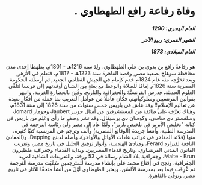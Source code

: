 <h1 dir="rtl">وفاة رفاعة رافع الطهطاوي .</h1>

<h5 dir="rtl">العام الهجري:  1290

الشهر القمري: ربيع الآخر

العام الميلادي: 1873</h5>

<p dir="rtl">هو رفاعةُ رافع بن بدوي بن علي الطهطاوي، ولِدَ سنة 1216هـ - 1801م، بطهطا إحدى مدن محافظة سوهاج بصعيد مصر, وقصد القاهرةَ سنة 1223هـ - 1817م، فتعلم في الأزهر, وبعد تخرُّجه منه عام 1824م خدم كإمام في الجيشِ النظامي الجديد, ثم أرسلَته الحكومة المصرية سنة 1826م إمامًا للصلاة والوعظ مع بعثةٍ مِن الشبان أوفدتهم إلى فرنسا لتلقِّي العلوم الحديثة، فدرس الفرنسيَّةَ والجغرافية والتاريخ، وفُتِنَ بالحضارةِ الغربية، وانبهر بقوانين الفرنسيين وسلوكياتهم، فكان عاملًا من عوامل التغريبِ بما حمله من أفكارٍ بعيدة عن تعاليم الإسلامِ!! وقد عاش في باريس خمس سنوات من سنة 1826 إلى سنة 1831م، وهناك تعرَّف على طائفة من المستشرقين من أمثال جوبير Jaubert وجومار Jomard وسلفستر دي ساسي، وكوسان دي يرسيفال. وقد نشر وصف ما رأى وعَلِم من باريس في كتابه "تخليص الأبريز في تلخيص باريز"، ولَمَّا عاد إلى مصر ولِّيَ رئاسة الترجمة في المدرسة الطبية، وأنشأ جريدةَ (الوقائع المصرية) وألَّف وترجم عن الفرنسية كتبًا كثيرة، منها (قلائد المفاخر في غرائب عادات الأوائل والأواخر)، وأصله لدبنج Depping، و(المعادن النافعة لفيرارد Ferard، ومبادئ الهندسة، وأنوار توفيق الجليل في تاريخ مصر، وتعريب القانون المدني الفرنساوي، وتاريخ قدماء المصريين، وبداية القدماء وجغرافية ملطبرون Malte - Brun، وجغرافية بلاد الشام رسالة في 53 ورقة، والتعريفات الشافية لمريد الجغرافية، ونجح في إقناع محمد علي بإنشاء مدرسة للمترجمين سُمِّيَت مدرسة الترجمة ثم عُرِفَت فيما بعد بمدرسة الألسُن، ويعتبر الطهطاوي أوَّلَ من أنشأ متحفًا للآثار في تاريخ مصر، وتوفِّيَ بالقاهرةِ.</p></br>
